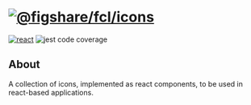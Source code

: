 # [![][figshare]](#about)

[![][react]][react-url]
![][coverage]


## About

A collection of icons, implemented as react components, to be used in react-based applications.


[react]: https://img.shields.io/badge/react-16.x.x-darkgreen?logo=react "react"
[react-url]: https://reactjs.org/

[coverage]: https://img.shields.io/badge/code_coverage-100%25-brightgreen?logo=jest "jest code coverage"

[figshare]: https://img.shields.io/badge/-%40figshare%2Ficons-blue?logo=npm&style=for-the-badge "@figshare/fcl/icons"
